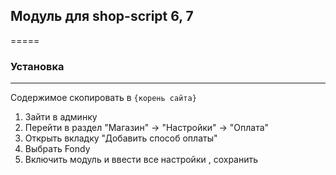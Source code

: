 ## Модуль для shop-script 6, 7
=====

### Установка
----
Содержимое скопировать в ```{корень сайта}```

1. Зайти в админку
2. Перейти в раздел "Магазин" -> "Настройки" -> "Оплата"
3. Открыть вкладку "Добавить способ оплаты"
4. Выбрать Fondy
5. Включить модуль и ввести все настройки , сохранить

